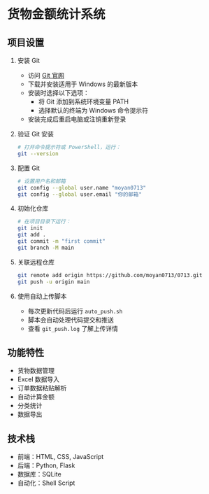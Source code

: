 # 货物金额统计系统

## 项目设置

1. 安装 Git
   - 访问 [Git 官网](https://git-scm.com/downloads)
   - 下载并安装适用于 Windows 的最新版本
   - 安装时选择以下选项：
     * 将 Git 添加到系统环境变量 PATH
     * 选择默认的终端为 Windows 命令提示符
   - 安装完成后重启电脑或注销重新登录

2. 验证 Git 安装
   ```bash
   # 打开命令提示符或 PowerShell，运行：
   git --version
   ```

3. 配置 Git
   ```bash
   # 设置用户名和邮箱
   git config --global user.name "moyan0713"
   git config --global user.email "你的邮箱"
   ```

4. 初始化仓库
   ```bash
   # 在项目目录下运行：
   git init
   git add .
   git commit -m "first commit"
   git branch -M main
   ```

5. 关联远程仓库
   ```bash
   git remote add origin https://github.com/moyan0713/0713.git
   git push -u origin main
   ```

6. 使用自动上传脚本
   - 每次更新代码后运行 `auto_push.sh`
   - 脚本会自动处理代码提交和推送
   - 查看 `git_push.log` 了解上传详情

## 功能特性

- 货物数据管理
- Excel 数据导入
- 订单数据粘贴解析
- 自动计算金额
- 分类统计
- 数据导出

## 技术栈

- 前端：HTML, CSS, JavaScript
- 后端：Python, Flask
- 数据库：SQLite
- 自动化：Shell Script 
